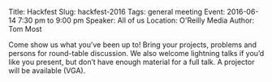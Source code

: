 Title: Hackfest
Slug: hackfest-2016
Tags: general meeting
Event: 2016-06-14 7:30 pm to 9:00 pm
Speaker: All of us
Location: O'Reilly Media
Author: Tom Most

Come show us what you’ve been up to!
Bring your projects, problems and persons for round-table discussion.
We also welcome lightning talks if you’d like you present, but don’t have enough material for a full talk.
A projector will be available (VGA).
